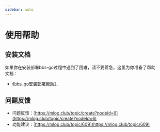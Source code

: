 ```yaml
---
sidebar: auto
---
```

# 使用帮助

## 安装文档

如果你在安装部署bbs-go过程中遇到了困难，请不要着急，这里为你准备了帮助文档：

- [《bbs-go安装部署帮助》](https://mianbaoduo.com/o/bread/YZiZl5xy)

## 问题反馈

- 问题反馈：[https://mlog.club/topic/create?nodeId=6](https://mlog.club/topic/create?nodeId=6)
- 功能建议：[https://mlog.club/topic/609](https://mlog.club/topic/609)
